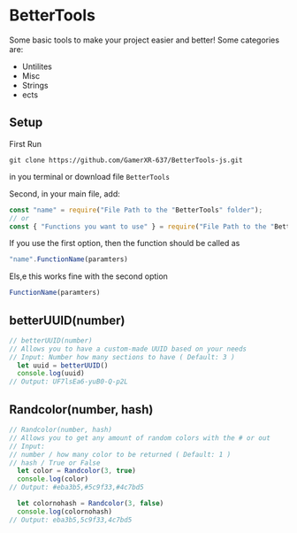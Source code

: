 # BetterTools 

Some basic tools to make your project easier and better!
Some categories are:
- Untilites
- Misc
- Strings
- ects
## Setup
First Run
```
git clone https://github.com/GamerXR-637/BetterTools-js.git
```
in you terminal or download file `BetterTools`

Second, in your main file, add:
```JavaScript
const "name" = require("File Path to the "BetterTools" folder");
// or
const { "Functions you want to use" } = require("File Path to the "BetterTools" folder");
```

If you use the first option, then the function should be called as 
```JavaScript
"name".FunctionName(paramters)
```

Els,e this works fine with the second option
```JavaScript
FunctionName(paramters)
```

## betterUUID(number)
```JavaScript
// betterUUID(number)
// Allows you to have a custom-made UUID based on your needs
// Input: Number how many sections to have ( Default: 3 )
  let uuid = betterUUID()
  console.log(uuid)
// Output: UF7lsEa6-yuB0-Q-p2L
```

## Randcolor(number, hash)
```JavaScript
// Randcolor(number, hash)
// Allows you to get any amount of random colors with the # or out
// Input:
// number / how many color to be returned ( Default: 1 )
// hash / True or False
  let color = Randcolor(3, true)
  console.log(color)
// Output: #eba3b5,#5c9f33,#4c7bd5

  let colornohash = Randcolor(3, false)
  console.log(colornohash)
// Output: eba3b5,5c9f33,4c7bd5
```
